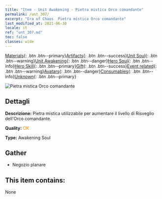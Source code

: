 ```yaml
---
title: "Item - Unit Awakening - Pietra mistica Orco comandante"
permalink: /unt_307/
excerpt: "Era of Chaos  Pietra mistica Orco comandante"
last_modified_at: 2021-06-30
locale: it
ref: "unt_307.md"
toc: false
classes: wide
---
```

 [Materials](/ItemsIT/){: .btn .btn--primary}[Artifacts](/ItemsIT/Artifacts/){: .btn .btn--success}[Unit Soul](/ItemsIT/UnitSoul/){: .btn .btn--warning}[Unit Awakening](/ItemsIT/UnitAwakening/){: .btn .btn--danger}[Hero Soul](/ItemsIT/HeroSoul/){: .btn .btn--info}[Hero Skill](/ItemsIT/HeroSkill/){: .btn .btn--primary}[Gift](/ItemsIT/Gift/){: .btn .btn--success}[Event related](/ItemsIT/Events/){: .btn .btn--warning}[Avatars](/ItemsIT/Avatars/){: .btn .btn--danger}[Consumables](/ItemsIT/Consumables/){: .btn .btn--info}[Unknown](/ItemsIT/Unknown/){: .btn .btn--primary}

 ![Pietra mistica Orco comandante](/images/u/tia_banshouren.jpg)

## Dettagli
 **Descrizione:** Pietra mistica utilizzabile per aumentare il livello di Risveglio dell'Orco comandante.

 **Quality:** <span style="color: #FF8C00">OK</span>

 **Type:** Awakening Soul

## Gather

*    Negozio planare 

## This item contains:

  None

